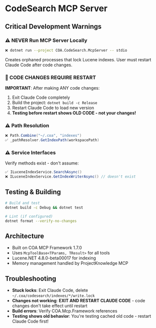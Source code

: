 # CodeSearch MCP Server

## Critical Development Warnings

### ⚠️ NEVER Run MCP Server Locally
```bash
❌ dotnet run --project COA.CodeSearch.McpServer -- stdio
```
Creates orphaned processes that lock Lucene indexes. User must restart Claude Code after code changes.

### 🔄 CODE CHANGES REQUIRE RESTART
**IMPORTANT**: After making ANY code changes:
1. Exit Claude Code completely 
2. Build the project: `dotnet build -c Release`
3. Restart Claude Code to load new version
4. **Testing before restart shows OLD CODE - not your changes!**

### ⚠️ Path Resolution
```csharp
❌ Path.Combine("~/.coa", "indexes")  
✅ _pathResolver.GetIndexPath(workspacePath)
```

### ⚠️ Service Interfaces
Verify methods exist - don't assume:
```csharp
✅ ILuceneIndexService.SearchAsync()
❌ ILuceneIndexService.GetIndexWriterAsync() // doesn't exist
```

## Testing & Building

```bash
# Build and test
dotnet build -c Debug && dotnet test

# Lint (if configured)
dotnet format --verify-no-changes
```

## Architecture

- Built on COA MCP Framework 1.7.0
- Uses `McpToolBase<TParams, TResult>` for all tools
- Lucene.NET 4.8.0-beta00017 for indexing
- Memory management handled by ProjectKnowledge MCP

## Troubleshooting

- **Stuck locks**: Exit Claude Code, delete `~/.coa/codesearch/indexes/*/write.lock`
- **Changes not working**: **EXIT AND RESTART CLAUDE CODE** - code changes don't take effect until restart
- **Build errors**: Verify COA.Mcp.Framework references
- **Testing shows old behavior**: You're testing cached old code - restart Claude Code first!
